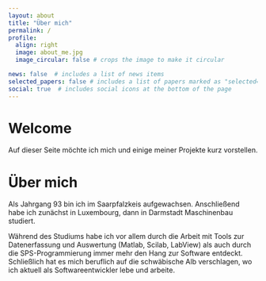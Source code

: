 ```yaml
---
layout: about
title: "Über mich"
permalink: /
profile:
  align: right
  image: about_me.jpg
  image_circular: false # crops the image to make it circular

news: false  # includes a list of news items
selected_papers: false # includes a list of papers marked as "selected={true}"
social: true  # includes social icons at the bottom of the page
---
```


# Welcome

Auf dieser Seite möchte ich mich und einige meiner Projekte kurz vorstellen.

# Über mich

Als Jahrgang 93 bin ich im Saarpfalzkeis aufgewachsen.
Anschließend habe ich zunächst in Luxembourg, dann in Darmstadt Maschinenbau studiert.

Während des Studiums habe ich vor allem durch die Arbeit mit Tools zur Datenerfassung und Auswertung (Matlab, Scilab, LabView) als auch durch die SPS-Programmierung immer mehr den Hang zur Software entdeckt.
Schließlich hat es mich beruflich auf die schwäbische Alb verschlagen, wo ich aktuell als Softwareentwickler lebe und arbeite.
